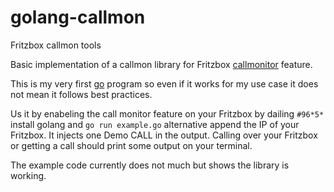 golang-callmon
==============

Fritzbox callmon tools

Basic implementation of a callmon library for Fritzbox [callmonitor][callmon] feature.

This is my very first [go][golang] program so even if it works for my use case it does
not mean it follows best practices.

Us it by enabeling the call monitor feature on your Fritzbox by dailing `#96*5*`
install golang and `go run example.go` alternative append the IP of your Fritzbox.
It injects one Demo CALL in the output. Calling over your Fritzbox or getting a call
should print some output on your terminal.

The example code currently does not much but shows the library is working. 

[callmon]: http://www.wehavemorefun.de/fritzbox/Callmonitor
[golang]: http://golang.org/


